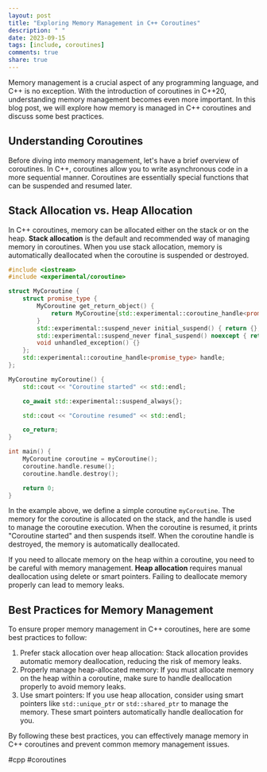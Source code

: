 ```yaml
---
layout: post
title: "Exploring Memory Management in C++ Coroutines"
description: " "
date: 2023-09-15
tags: [include, coroutines]
comments: true
share: true
---
```


Memory management is a crucial aspect of any programming language, and C++ is no exception. With the introduction of coroutines in C++20, understanding memory management becomes even more important. In this blog post, we will explore how memory is managed in C++ coroutines and discuss some best practices.

## Understanding Coroutines

Before diving into memory management, let's have a brief overview of coroutines. In C++, coroutines allow you to write asynchronous code in a more sequential manner. Coroutines are essentially special functions that can be suspended and resumed later.

## Stack Allocation vs. Heap Allocation

In C++ coroutines, memory can be allocated either on the stack or on the heap. **Stack allocation** is the default and recommended way of managing memory in coroutines. When you use stack allocation, memory is automatically deallocated when the coroutine is suspended or destroyed.

```cpp
#include <iostream>
#include <experimental/coroutine>

struct MyCoroutine {
    struct promise_type {
        MyCoroutine get_return_object() {
            return MyCoroutine{std::experimental::coroutine_handle<promise_type>::from_promise(*this)};
        }
        std::experimental::suspend_never initial_suspend() { return {}; }
        std::experimental::suspend_never final_suspend() noexcept { return {}; }
        void unhandled_exception() {}
    };
    std::experimental::coroutine_handle<promise_type> handle;
};

MyCoroutine myCoroutine() {
    std::cout << "Coroutine started" << std::endl;

    co_await std::experimental::suspend_always{};

    std::cout << "Coroutine resumed" << std::endl;

    co_return;
}

int main() {
    MyCoroutine coroutine = myCoroutine();
    coroutine.handle.resume();
    coroutine.handle.destroy();

    return 0;
}
```

In the example above, we define a simple coroutine `myCoroutine`. The memory for the coroutine is allocated on the stack, and the handle is used to manage the coroutine execution. When the coroutine is resumed, it prints "Coroutine started" and then suspends itself. When the coroutine handle is destroyed, the memory is automatically deallocated.

If you need to allocate memory on the heap within a coroutine, you need to be careful with memory management. **Heap allocation** requires manual deallocation using delete or smart pointers. Failing to deallocate memory properly can lead to memory leaks.

## Best Practices for Memory Management

To ensure proper memory management in C++ coroutines, here are some best practices to follow:

1. Prefer stack allocation over heap allocation: Stack allocation provides automatic memory deallocation, reducing the risk of memory leaks.
2. Properly manage heap-allocated memory: If you must allocate memory on the heap within a coroutine, make sure to handle deallocation properly to avoid memory leaks.
3. Use smart pointers: If you use heap allocation, consider using smart pointers like `std::unique_ptr` or `std::shared_ptr` to manage the memory. These smart pointers automatically handle deallocation for you.

By following these best practices, you can effectively manage memory in C++ coroutines and prevent common memory management issues.

#cpp #coroutines